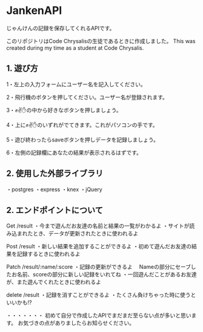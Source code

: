 # JankenAPI
じゃんけんの記録を保存してくれるAPIです。

このリポジトリはCode Chrysalisの生徒であるときに作成しました。
This was created during my time as a student at Code Chrysalis.

## 1. 遊び方
1・左上の入力フォームにユーザー名を記入してください。

2・飛行機のボタンを押してください。ユーザー名が登録されます。

3・✊✌️✋の中から好きなボタンを押しましょう。

4・上に✊✌✋のいずれがでてきます。これがパソコンの手です。

5・遊び終わったらsaveボタンを押しデータを記録しましょう。

6・左側の記録欄にあなたの結果が表示されるはずです。


## 2. 使用した外部ライブラリ
・postgres 
・express
・knex
・jQuery

## 2. エンドポイントについて
Get  /result
・今まで遊んだお友達の名前と結果の一覧がわかるよ
・サイトが読み込まれたとき、データが更新されたときに使われるよ
 
Post  /result
・新しい結果を追加することができるよ
・初めて遊んだお友達の結果を記録するときに使われるよ

Patch   /result/:name/:score
・記録の更新ができるよ　
  Nameの部分にセーブしたお名前、scoreの部分に新しい記録をいれてね
・一回遊んだことがあるお友達が、また遊んでくれたときに使われるよ 

delete  /result
・記録を消すことができるよ
・たくさん負けちゃった時に使うといいかも⁉︎


・・・・・・・
初めて自分で作成したAPIでまだまだ至らない点が多いと思います。
お気づきの点がありましたらお知らせください。
